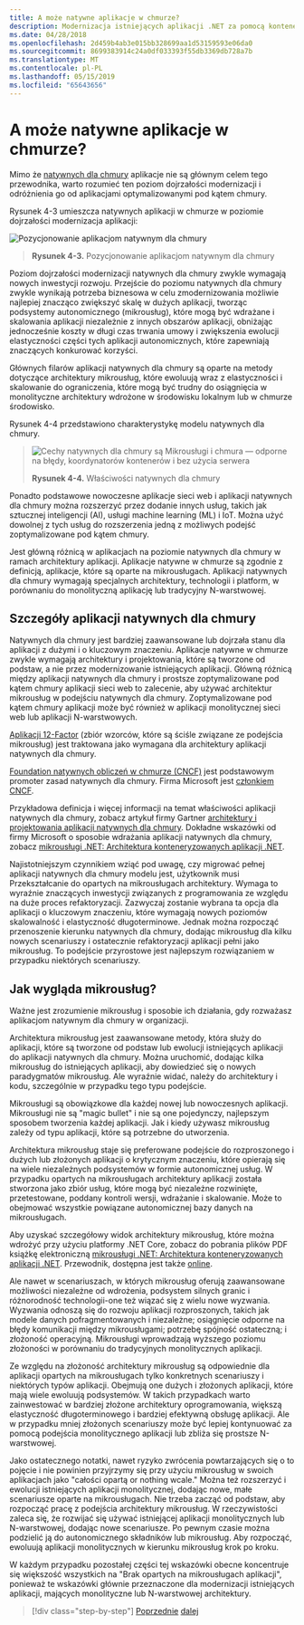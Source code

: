 ```yaml
---
title: A może natywne aplikacje w chmurze?
description: Modernizacja istniejących aplikacji .NET za pomocą kontenerów w chmurze platformy Azure i Windows | Jak wygląda aplikacjom natywnym dla chmury?
ms.date: 04/28/2018
ms.openlocfilehash: 2d459b4ab3e015bb328699aa1d53159593e06da0
ms.sourcegitcommit: 8699383914c24a0df033393f55db3369db728a7b
ms.translationtype: MT
ms.contentlocale: pl-PL
ms.lasthandoff: 05/15/2019
ms.locfileid: "65643656"
---
```

# <a name="what-about-cloud-native-applications"></a>A może natywne aplikacje w chmurze?

Mimo że [natywnych dla chmury](https://azure.microsoft.com/overview/cloudnative/) aplikacje nie są głównym celem tego przewodnika, warto rozumieć ten poziom dojrzałości modernizacji i odróżnienia go od aplikacjami optymalizowanymi pod kątem chmury.

Rysunek 4-3 umieszcza natywnych aplikacji w chmurze w poziomie dojrzałości modernizacja aplikacji:

![Pozycjonowanie aplikacjom natywnym dla chmury](./media/image3.png)

> **Rysunek 4-3.** Pozycjonowanie aplikacjom natywnym dla chmury

Poziom dojrzałości modernizacji natywnych dla chmury zwykle wymagają nowych inwestycji rozwoju. Przejście do poziomu natywnych dla chmury zwykle wynikają potrzeba biznesowa w celu zmodernizowania możliwie najlepiej znacząco zwiększyć skalę w dużych aplikacji, tworząc podsystemy autonomicznego (mikrousług), które mogą być wdrażane i skalowania aplikacji niezależnie z innych obszarów aplikacji, obniżając jednocześnie koszty w długi czas trwania umowy i zwiększenia ewolucji elastyczności części tych aplikacji autonomicznych, które zapewniają znaczących konkurować korzyści.

Głównych filarów aplikacji natywnych dla chmury są oparte na metody dotyczące architektury mikrousług, które ewoluują wraz z elastyczności i skalowanie do ograniczenia, które mogą być trudny do osiągnięcia w monolityczne architektury wdrożone w środowisku lokalnym lub w chmurze środowisko.

Rysunek 4-4 przedstawiono charakterystykę modelu natywnych dla chmury.

> ![Cechy natywnych dla chmury są Mikrousługi i chmura — odporne na błędy, koordynatorów kontenerów i bez użycia serwera](./media/image4.png)
>
> **Rysunek 4-4.** Właściwości natywnych dla chmury

Ponadto podstawowe nowoczesne aplikacje sieci web i aplikacji natywnych dla chmury można rozszerzyć przez dodanie innych usług, takich jak sztucznej inteligencji (AI), usługi machine learning (ML) i IoT. Można użyć dowolnej z tych usług do rozszerzenia jedną z możliwych podejść zoptymalizowane pod kątem chmury.

Jest główną różnicą w aplikacjach na poziomie natywnych dla chmury w ramach architektury aplikacji. Aplikacje natywne w chmurze są zgodnie z definicją, aplikacje, które są oparte na mikrousługach. Aplikacji natywnych dla chmury wymagają specjalnych architektury, technologii i platform, w porównaniu do monolityczną aplikację lub tradycyjny N-warstwowej.

## <a name="cloud-native-applications-details"></a>Szczegóły aplikacji natywnych dla chmury

Natywnych dla chmury jest bardziej zaawansowane lub dojrzała stanu dla aplikacji z dużymi i o kluczowym znaczeniu. Aplikacje natywne w chmurze zwykle wymagają architektury i projektowania, które są tworzone od podstaw, a nie przez modernizowanie istniejących aplikacji. Główną różnicą między aplikacji natywnych dla chmury i prostsze zoptymalizowane pod kątem chmury aplikacji sieci web to zalecenie, aby używać architektur mikrousług w podejściu natywnych dla chmury. Zoptymalizowane pod kątem chmury aplikacji może być również w aplikacji monolitycznej sieci web lub aplikacji N-warstwowych.

[Aplikacji 12-Factor](https://12factor.net/) (zbiór wzorców, które są ściśle związane ze podejścia mikrousług) jest traktowana jako wymagana dla architektury aplikacji natywnych dla chmury.

[Foundation natywnych obliczeń w chmurze (CNCF)](https://www.cncf.io/) jest podstawowym promoter zasad natywnych dla chmury. Firma Microsoft jest [członkiem CNCF](https://azure.microsoft.com/blog/announcing-cncf/).

Przykładowa definicja i więcej informacji na temat właściwości aplikacji natywnych dla chmury, zobacz artykuł firmy Gartner [architektury i projektowania aplikacji natywnych dla chmury](https://www.gartner.com/doc/3181919/architect-design-cloudnative-applications). Dokładne wskazówki od firmy Microsoft o sposobie wdrażania aplikacji natywnych dla chmury, zobacz [mikrousługi .NET: Architektura konteneryzowanych aplikacji .NET](https://aka.ms/microservicesebook).

Najistotniejszym czynnikiem wziąć pod uwagę, czy migrować pełnej aplikacji natywnych dla chmury modelu jest, użytkownik musi Przekształcanie do opartych na mikrousługach architektury. Wymaga to wyraźnie znaczących inwestycji związanych z programowania ze względu na duże proces refaktoryzacji. Zazwyczaj zostanie wybrana ta opcja dla aplikacji o kluczowym znaczeniu, które wymagają nowych poziomów skalowalność i elastyczność długoterminowe. Jednak można rozpocząć przenoszenie kierunku natywnych dla chmury, dodając mikrousług dla kilku nowych scenariuszy i ostatecznie refaktoryzacji aplikacji pełni jako mikrousług. To podejście przyrostowe jest najlepszym rozwiązaniem w przypadku niektórych scenariuszy.

## <a name="what-about-microservices"></a>Jak wygląda mikrousług?

Ważne jest zrozumienie mikrousług i sposobie ich działania, gdy rozważasz aplikacjom natywnym dla chmury w organizacji.

Architektura mikrousług jest zaawansowane metody, która służy do aplikacji, które są tworzone od podstaw lub ewolucji istniejących aplikacji do aplikacji natywnych dla chmury. Można uruchomić, dodając kilka mikrousług do istniejących aplikacji, aby dowiedzieć się o nowych paradygmatów mikrousług. Ale wyraźnie widać, należy do architektury i kodu, szczególnie w przypadku tego typu podejście.

Mikrousługi są obowiązkowe dla każdej nowej lub nowoczesnych aplikacji. Mikrousługi nie są "magic bullet" i nie są one pojedynczy, najlepszym sposobem tworzenia każdej aplikacji. Jak i kiedy używasz mikrousług zależy od typu aplikacji, które są potrzebne do utworzenia.

Architektura mikrousług staje się preferowane podejście do rozproszonego i dużych lub złożonych aplikacji o krytycznym znaczeniu, które opierają się na wiele niezależnych podsystemów w formie autonomicznej usług. W przypadku opartych na mikrousługach architektury aplikacji została stworzona jako zbiór usług, które mogą być niezależne rozwinięte, przetestowane, poddany kontroli wersji, wdrażanie i skalowanie. Może to obejmować wszystkie powiązane autonomicznej bazy danych na mikrousługach.

Aby uzyskać szczegółowy widok architektury mikrousług, które można wdrożyć przy użyciu platformy .NET Core, zobacz do pobrania plików PDF książkę elektroniczną [mikrousługi .NET: Architektura konteneryzowanych aplikacji .NET](https://aka.ms/microservicesebook). Przewodnik, dostępna jest także [online](../../microservices-architecture/index.md).

Ale nawet w scenariuszach, w których mikrousług oferują zaawansowane możliwości niezależne od wdrożenia, podsystem silnych granic i różnorodność technologii-one też wiązać się z wielu nowe wyzwania. Wyzwania odnoszą się do rozwoju aplikacji rozproszonych, takich jak modele danych pofragmentowanych i niezależne; osiągnięcie odporne na błędy komunikacji między mikrousługami; potrzebę spójność ostateczną; i złożoność operacyjną. Mikrousługi wprowadzają wyższego poziomu złożoności w porównaniu do tradycyjnych monolitycznych aplikacji.

Ze względu na złożoność architektury mikrousług są odpowiednie dla aplikacji opartych na mikrousługach tylko konkretnych scenariuszy i niektórych typów aplikacji. Obejmują one dużych i złożonych aplikacji, które mają wiele ewoluują podsystemów. W takich przypadkach warto zainwestować w bardziej złożone architektury oprogramowania, większą elastyczność długoterminowego i bardziej efektywną obsługę aplikacji. Ale w przypadku mniej złożonych scenariuszy może być lepiej kontynuować za pomocą podejścia monolitycznego aplikacji lub zbliża się prostsze N-warstwowej.

Jako ostatecznego notatki, nawet ryzyko zwrócenia powtarzających się o to pojęcie i nie powinien przyjrzymy się przy użyciu mikrousług w swoich aplikacjach jako "całości opartą or nothing wcale." Można też rozszerzyć i ewolucji istniejących aplikacji monolitycznej, dodając nowe, małe scenariusze oparte na mikrousługach. Nie trzeba zacząć od podstaw, aby rozpocząć pracę z podejścia architektury mikrousług. W rzeczywistości zaleca się, że rozwijać się używać istniejącej aplikacji monolitycznych lub N-warstwowej, dodając nowe scenariusze. Po pewnym czasie można podzielić ją do autonomicznego składników lub mikrousług. Aby rozpocząć, ewoluują aplikacji monolitycznych w kierunku mikrousług krok po kroku.

W każdym przypadku pozostałej części tej wskazówki obecne koncentruje się większość wszystkich na "Brak opartych na mikrousługach aplikacji", ponieważ te wskazówki głównie przeznaczone dla modernizacji istniejących aplikacji, mających monolityczne lub N-warstwowej architektury.

> [!div class="step-by-step"]
> [Poprzednie](microsoft-technologies-in-cloud-optimized-applications.md)
> [dalej](deploy-existing-net-apps-as-windows-containers.md)
